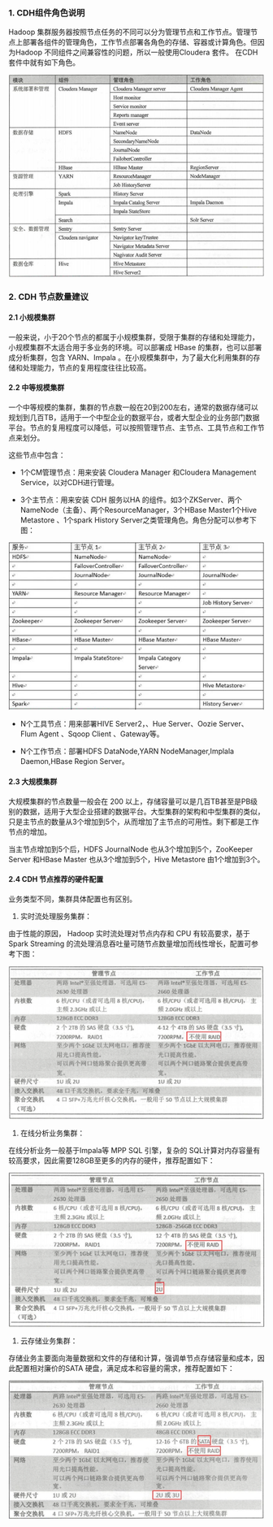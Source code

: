 ### 1. CDH组件角色说明

Hadoop 集群服务器按照节点任务的不同可以分为管理节点和工作节点。管理节点上部署各组件的管理角色，工作节点部署各角色的存储、容器或计算角色。但因为Hadoop 不同组件之间兼容性的问题，所以一般使用Cloudera 套件。 在CDH套件中就有如下角色。

![](../../assets/images/CDH/attachments/CDH集群角色和节点数规划建议_image_0.png)

### 2. CDH 节点数量建议

#### 2.1 小规模集群

一般来说，小于20个节点的都属于小规模集群，受限于集群的存储和处理能力，小规模集群不太适合用于多业务的环境。可以部署成 HBase 的集群，也可以部署成分析集群，包含 YARN、Impala 。在小规模集群中，为了最大化利用集群的存储和处理能力，节点的复用程度往往比较高。

#### 2.2 中等规模集群

一个中等规模的集群，集群的节点数一般在20到200左右，通常的数据存储可以规划到几百TB，适用于一个中型企业的数据平台，或者大型企业的业务部门数据平台。节点的复用程度可以降低，可以按照管理节点、主节点、工具节点和工作节点来划分。

这些节点中包含：

- 1个CM管理节点：用来安装 Cloudera Manager 和Cloudera Management Service，以对CDH进行管理。

- 3个主节点：用来安装 CDH 服务以HA 的组件。如3个ZKServer、两个 NameNode（主备）、两个ResourceManager，3个HBase Master1个Hive Metastore 、1个spark History Server之类管理角色。角色分配可以参考下图：

![](../../assets/images/CDH/attachments/CDH集群角色和节点数规划建议_image_1.png)

- N个工具节点：用来部署HIVE Server2，、Hue Server、Oozie Server、Flum Agent 、Sqoop Client 、Gateway等。

- N个工作节点：部署HDFS DataNode,YARN NodeManager,Implala Daemon,HBase Region Server。

#### 2.3 大规模集群

大规模集群的节点数量一般会在 200 以上，存储容量可以是几百TB甚至是PB级别的数据，适用于大型企业搭建的数据平台。大型集群的架构和中型集群的类似，只是主节点的数量从3个增加到5个，从而增加了主节点的可用性。剩下都是工作节点的增加。

当主节点增加到5个后，HDFS JournalNode 也从3个增加到5个，ZooKeeper Server 和HBase Master 也从3个增加到5个，Hive Metastore 由1个增加到3个。

#### 2.4 CDH 节点推荐的硬件配置

业务类型不同，集群具体配置也有区别。

1. 实时流处理服务集群：

由于性能的原因， Hadoop 实时流处理对节点内存和 CPU 有较高要求，基于 Spark Streaming 的流处理消息吞吐量可随节点数量增加而线性增长，配置可参考下图：

![](../../assets/images/CDH/attachments/CDH集群角色和节点数规划建议_image_2.png)

1. 在线分析业务集群：

在线分析业务一般基于Impala等 MPP SQL 引擎，复杂的 SQL计算对内存容量有较高要求，因此需要128GB至更多的内存的硬件，推荐配置如下：

![](../../assets/images/CDH/attachments/CDH集群角色和节点数规划建议_image_3.png)

1. 云存储业务集群：

存储业务主要面向海量数据和文件的存储和计算，强调单节点存储容量和成本，因此配置相对廉价的SATA 硬盘，满足成本和容量的需求，推荐配置如下：

![](../../assets/images/CDH/attachments/CDH集群角色和节点数规划建议_image_4.png)